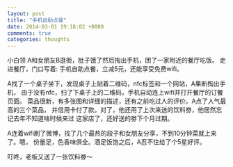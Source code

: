 ```yaml
---
layout: post
title: "手机自助点餐"
date: 2014-03-01 19:18:02 +0800
comments: true
categories: thoughts 
---
```


小白领 A和女朋友B逛街，肚子饿了然后掏出手机，团了一家附近的餐厅吃饭。
走进餐厅，门口写着: 手机自助点餐，立减5元，还能享受免费wifi。

A找了一个桌子坐下，发现桌子上贴着二维码，nfc标签和一个网站，A果断掏出手机，
由于没有nfc，扫了下桌子上的二维码，手机自动连上wifi并打开餐厅的订餐页面。
菜品很新，有多张图和详细的描述，还有之前吃过人的评价。A点了人气最高的三个菜品，
并信用卡付了款。对了，他还用了上次来送的饮料劵，他居然忘记去年不知道啥时候来过
这家店了，还好送的劵下个月过期。

A连着wifi刷了微博，找了几个最热的段子和女朋友分享，不到10分钟菜就上来了。嗯，
份量足，色香味俱全。酒足饭饱之后，A忍不住给了个5星好评。

叮咚，老板又送了一张饮料劵～

